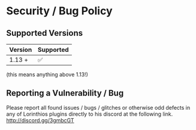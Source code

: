 # Security / Bug Policy

## Supported Versions

| Version | Supported          |
| ------- | ------------------ |
| 1.13 +   | :white_check_mark: |
(this means anything above 1.13!)

## Reporting a Vulnerability / Bug

Please report all found issues / bugs / glitches or otherwise odd defects in any of Lorinthios plugins directly to his discord at the following link. http://discord.gg/3gmbcGT
